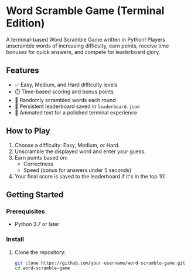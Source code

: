 # Word Scramble Game (Terminal Edition)

A terminal-based Word Scramble Game written in Python! Players unscramble words of increasing difficulty, earn points, receive time bonuses for quick answers, and compete for leaderboard glory.

## Features

- ✅ Easy, Medium, and Hard difficulty levels
- ⏱️ Time-based scoring and bonus points
- 🧠 Randomly scrambled words each round
- 🏅 Persistent leaderboard saved in `leaderboard.json`
- 💬 Animated text for a polished terminal experience

## How to Play

1. Choose a difficulty: Easy, Medium, or Hard.
2. Unscramble the displayed word and enter your guess.
3. Earn points based on:
   - Correctness
   - Speed (bonus for answers under 5 seconds)
4. Your final score is saved to the leaderboard if it's in the top 10!

## Getting Started

### Prerequisites

- Python 3.7 or later

### Install

1. Clone the repository:
   ```bash
   git clone https://github.com/your-username/word-scramble-game.git
   cd word-scramble-game
